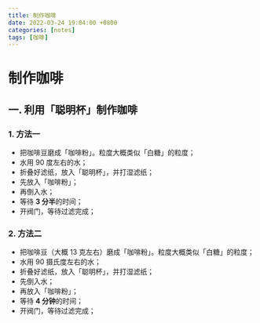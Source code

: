 ```yaml
---
title: 制作咖啡
date: 2022-03-24 19:04:00 +0800
categories: [notes]
tags: [咖啡]
---
```


# 制作咖啡

## 一. 利用「聪明杯」制作咖啡

### 1. 方法一

* 把咖啡豆磨成「咖啡粉」。粒度大概类似「白糖」的粒度；
* 水用 90 度左右的水；
* 折叠好滤纸，放入「聪明杯」，并打湿滤纸；
* 先放入「咖啡粉」；
* 再倒入水；
* 等待 **3 分半**的时间；
* 开阀门，等待过滤完成；

### 2. 方法二

* 把咖啡豆（大概 13 克左右）磨成「咖啡粉」。粒度大概类似「白糖」的粒度；
* 水用 90 摄氏度左右的水；
* 折叠好滤纸，放入「聪明杯」，并打湿滤纸；
* 先倒入水；
* 再放入「咖啡粉」；
* 等待 **4 分钟**的时间；
* 开阀门，等待过滤完成；
